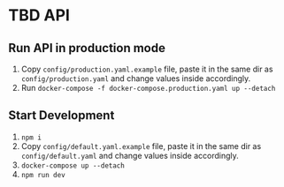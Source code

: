 # TBD API

## Run API in production mode

1. Copy `config/production.yaml.example` file, paste it in the same dir as `config/production.yaml` and change values inside accordingly. 
2. Run `docker-compose -f docker-compose.production.yaml up --detach`

## Start Development

1. `npm i`
2. Copy `config/default.yaml.example` file, paste it in the same dir as `config/default.yaml` and change values inside accordingly.
3. `docker-compose up --detach`
4. `npm run dev`